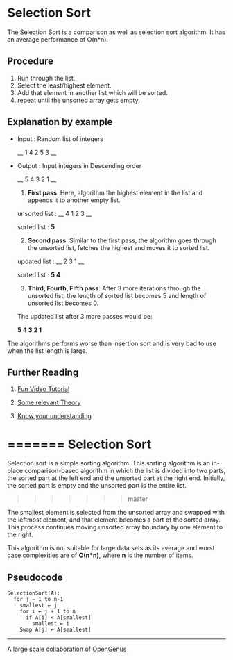 # Selection Sort
The Selection Sort is a comparison as well as selection sort algorithm. It has an average performance of O(n*n).

## Procedure
1. Run through the list.
2. Select the least/highest element.
3. Add that element in another list which will be sorted.
4. repeat until the unsorted array gets empty.

## Explanation by example
* Input : Random list of integers

   __ 1 4 2 5 3 __
* Output : Input integers in Descending order

   __ 5 4 3 2 1 __

  1. __First pass__:
   Here, algorithm the highest element in the list and appends it to another empty list.

   unsorted list : __ 4 1 2 3 __

   sorted list : __5__

  2. __Second pass__: Similar to the first pass, the algorithm goes through the unsorted list, fetches the highest and moves it to sorted list.

    updated list : __ 2 3 1 __

    sorted list : __5 4__

  3. __Third, Fourth, Fifth pass__: After 3 more iterations through the unsorted list, the length of sorted list becomes 5 and length of unsorted list becomes 0.

  The updated list after 3 more passes would be:

    __5 4 3 2 1__

The algorithms performs worse than insertion sort and is very bad to use when the list length is large.

## Further Reading

1.   [Fun Video Tutorial](https://www.youtube.com/watch?v=Ns4TPTC8whw)

2.   [Some relevant Theory](http://www.geeksforgeeks.org/selection-sort/)

3.   [Know your understanding](http://www.sanfoundry.com/data-structure-questions-answers-selection-sort/)

=======
Selection Sort
======
Selection sort is a simple sorting algorithm. This sorting algorithm is an in-place comparison-based algorithm in which the list is divided into two parts, the sorted part at the left end and the unsorted part at the right end. Initially, the sorted part is empty and the unsorted part is the entire list.
>>>>>>> master

The smallest element is selected from the unsorted array and swapped with the leftmost element, and that element becomes a part of the sorted array. This process continues moving unsorted array boundary by one element to the right.

This algorithm is not suitable for large data sets as its average and worst case complexities are of **Ο(n\*n)**, where **n** is the number of items.

Pseudocode
-----
```
SelectionSort(A):
  for j ← 1 to n-1
    smallest ← j
    for i ← j + 1 to n
      if A[i] < A[smallest]
        smallest ← i
    Swap A[j] ↔ A[smallest]
```
---
A large scale collaboration of [OpenGenus](https://github.com/opengenus)
